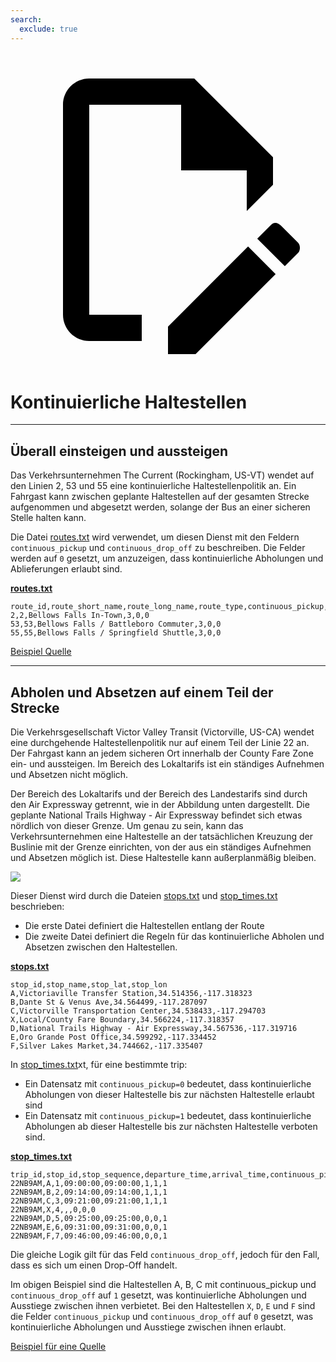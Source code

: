 ```yaml
---
search:
  exclude: true
---
```


<a class="pencil-link" href="https://github.com/MobilityData/gtfs.org/edit/main/docs/schedule/examples/continuous-stops.md" title="Edit this page" target="_blank">
    <svg class="pencil" xmlns="http://www.w3.org/2000/svg" viewBox="0 0 24 24"><path d="M10 20H6V4h7v5h5v3.1l2-2V8l-6-6H6c-1.1 0-2 .9-2 2v16c0 1.1.9 2 2 2h4v-2m10.2-7c.1 0 .3.1.4.2l1.3 1.3c.2.2.2.6 0 .8l-1 1-2.1-2.1 1-1c.1-.1.2-.2.4-.2m0 3.9L14.1 23H12v-2.1l6.1-6.1 2.1 2.1Z"></path></svg>
  </a>

# Kontinuierliche Haltestellen

<hr/>

## Überall einsteigen und aussteigen

Das Verkehrsunternehmen The Current (Rockingham, US-VT) wendet auf den Linien 2, 53 und 55 eine kontinuierliche Haltestellenpolitik an. Ein Fahrgast kann zwischen geplante Haltestellen auf der gesamten Strecke aufgenommen und abgesetzt werden, solange der Bus an einer sicheren Stelle halten kann.

Die Datei [routes.txt](../../reference/#routestxt) wird verwendet, um diesen Dienst mit den Feldern `continuous_pickup` und `continuous_drop_off` zu beschreiben. Die Felder werden auf `0` gesetzt, um anzuzeigen, dass kontinuierliche Abholungen und Ablieferungen erlaubt sind.

[**routes.txt**](../../reference/#routestxt)

    route_id,route_short_name,route_long_name,route_type,continuous_pickup,continuous_drop_off
    2,2,Bellows Falls In-Town,3,0,0
    53,53,Bellows Falls / Battleboro Commuter,3,0,0
    55,55,Bellows Falls / Springfield Shuttle,3,0,0

[Beispiel Quelle](https://crtransit.org/bus-schedules/)

<hr/>

## Abholen und Absetzen auf einem Teil der Strecke

Die Verkehrsgesellschaft Victor Valley Transit (Victorville, US-CA) wendet eine durchgehende Haltestellenpolitik nur auf einem Teil der Linie 22 an. Der Fahrgast kann an jedem sicheren Ort innerhalb der County Fare Zone ein- und aussteigen. Im Bereich des Lokaltarifs ist ein ständiges Aufnehmen und Absetzen nicht möglich.

Der Bereich des Lokaltarifs und der Bereich des Landestarifs sind durch den Air Expressway getrennt, wie in der Abbildung unten dargestellt. Die geplante National Trails Highway - Air Expressway befindet sich etwas nördlich von dieser Grenze. Um genau zu sein, kann das Verkehrsunternehmen eine Haltestelle an der tatsächlichen Kreuzung der Buslinie mit der Grenze einrichten, von der aus ein ständiges Aufnehmen und Absetzen möglich ist. Diese Haltestelle kann außerplanmäßig bleiben.

![](../../assets/victor-valley-transit.svg)

Dieser Dienst wird durch die Dateien [stops.txt](../../reference/#stopstxt) und [stop_times.txt](../../reference/#stoptimestxt) beschrieben:

- Die erste Datei definiert die Haltestellen entlang der Route
- Die zweite Datei definiert die Regeln für das kontinuierliche Abholen und Absetzen zwischen den Haltestellen.

[**stops.txt**](../../reference/#stopstxt)

    stop_id,stop_name,stop_lat,stop_lon
    A,Victoriaville Transfer Station,34.514356,-117.318323
    B,Dante St & Venus Ave,34.564499,-117.287097
    C,Victorville Transportation Center,34.538433,-117.294703
    X,Local/County Fare Boundary,34.566224,-117.318357
    D,National Trails Highway - Air Expressway,34.567536,-117.319716
    E,Oro Grande Post Office,34.599292,-117.334452
    F,Silver Lakes Market,34.744662,-117.335407

In [stop_times.txt](../../reference/#stoptimestxt)xt, für eine bestimmte trip:

- Ein Datensatz mit `continuous_pickup=0` bedeutet, dass kontinuierliche Abholungen von dieser Haltestelle bis zur nächsten Haltestelle erlaubt sind
- Ein Datensatz mit `continuous_pickup=1` bedeutet, dass kontinuierliche Abholungen ab dieser Haltestelle bis zur nächsten Haltestelle verboten sind.

[**stop_times.txt**](../../reference/#stoptimestxt)

    trip_id,stop_id,stop_sequence,departure_time,arrival_time,continuous_pickup,continuous_drop_off,timepoint
    22NB9AM,A,1,09:00:00,09:00:00,1,1,1
    22NB9AM,B,2,09:14:00,09:14:00,1,1,1
    22NB9AM,C,3,09:21:00,09:21:00,1,1,1
    22NB9AM,X,4,,,0,0,0
    22NB9AM,D,5,09:25:00,09:25:00,0,0,1
    22NB9AM,E,6,09:31:00,09:31:00,0,0,1
    22NB9AM,F,7,09:46:00,09:46:00,0,0,1

Die gleiche Logik gilt für das Feld `continuous_drop_off`, jedoch für den Fall, dass es sich um einen Drop-Off handelt.

Im obigen Beispiel sind die Haltestellen A, B, C mit continuous_pickup und `continuous_drop_off` auf `1` gesetzt, was kontinuierliche Abholungen und Ausstiege zwischen ihnen verbietet. Bei den Haltestellen `X`, `D`, `E` und `F` sind die Felder `continuous_pickup` und `continuous_drop_off` auf `0` gesetzt, was kontinuierliche Abholungen und Ausstiege zwischen ihnen erlaubt.

[Beispiel für eine Quelle](https://vvta.org/routes/route-22/)
